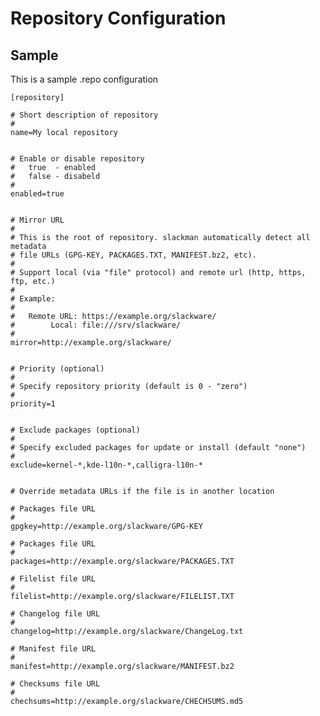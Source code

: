 # Repository Configuration

## Sample

This is a sample .repo configuration

    [repository]

    # Short description of repository
    #
    name=My local repository


    # Enable or disable repository
    #   true  - enabled
    #   false - disabeld
    #
    enabled=true


    # Mirror URL
    #
    # This is the root of repository. slackman automatically detect all metadata
    # file URLs (GPG-KEY, PACKAGES.TXT, MANIFEST.bz2, etc).
    #
    # Support local (via "file" protocol) and remote url (http, https, ftp, etc.)
    #
    # Example:
    #
    #   Remote URL: https://example.org/slackware/
    #        Local: file:///srv/slackware/
    #
    mirror=http://example.org/slackware/


    # Priority (optional)
    #
    # Specify repository priority (default is 0 - "zero")
    #
    priority=1


    # Exclude packages (optional)
    #
    # Specify excluded packages for update or install (default "none")
    #
    exclude=kernel-*,kde-l10n-*,calligra-l10n-*


    # Override metadata URLs if the file is in another location

    # Packages file URL
    #
    gpgkey=http://example.org/slackware/GPG-KEY

    # Packages file URL
    #
    packages=http://example.org/slackware/PACKAGES.TXT

    # Filelist file URL
    #
    filelist=http://example.org/slackware/FILELIST.TXT

    # Changelog file URL
    #
    changelog=http://example.org/slackware/ChangeLog.txt

    # Manifest file URL
    #
    manifest=http://example.org/slackware/MANIFEST.bz2

    # Checksums file URL
    #
    chechsums=http://example.org/slackware/CHECHSUMS.md5
